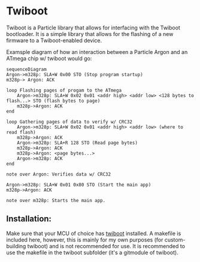 # Twiboot

Twiboot is a Particle library that allows for interfacing with the Twiboot bootloader.
It is a simple library that allows for the flashing of a new firmware to a Twiboot-enabled device.

Examsple diagram of how an interaction between a Particle Argon and an ATmega chip w/ twiboot would go:

```mermaid
sequenceDiagram
Argon->m328p: SLA+W 0x00 STO (Stop program startup)
m328p-> Argon: ACK

loop Flashing pages of progam to the ATmega
    Argon->m328p: SLA+W 0x02 0x01 <addr high> <addr low> <128 bytes to flash...> STO (flash bytes to page)
    m328p->Argon: ACK
end

loop Gathering pages of data to verify w/ CRC32
    Argon->m328p: SLA+W 0x02 0x01 <addr high> <addr low> (where to read flash)
    m328p->Argon: ACK
    Argon->m328p: SLA+R 128 STO (Read page bytes)
    m328p->Argon: ACK
    m328p->Argon: <page bytes...>
    Argon->m328p: ACK
end

note over Argon: Verifies data w/ CRC32

Argon->m328p: SLA+W 0x01 0x80 STO (Start the main app)
m328p->Argon: ACK

note over m328p: Starts the main app.
```

## Installation:

Make sure that your MCU of choice has [twiboot](https://github.com/orempel/twiboot) installed. A makefile
is included here, however, this is mainly for my own purposes (for custom-building twiboot) and is not
recommended for use. It is recommended to use the makefile in the twiboot subfolder (it's a gitmodule of twiboot).

